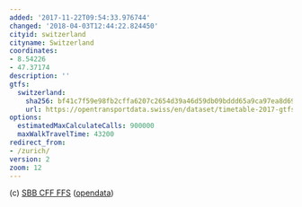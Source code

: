 ```yaml
---
added: '2017-11-22T09:54:33.976744'
changed: '2018-04-03T12:44:22.824450'
cityid: switzerland
cityname: Switzerland
coordinates:
- 8.54226
- 47.37174
description: ''
gtfs:
  switzerland:
    sha256: bf41c7f59e98fb2cffa6207c2654d39a46d59db09bddd65a9ca97ea8d69391cb
    url: https://opentransportdata.swiss/en/dataset/timetable-2017-gtfs/permalink
options:
  estimatedMaxCalculateCalls: 900000
  maxWalkTravelTime: 43200
redirect_from:
- /zurich/
version: 2
zoom: 12
---
```


(c) [SBB CFF FFS](https://www.sbb.ch/)
([opendata](https://opentransportdata.swiss/))
